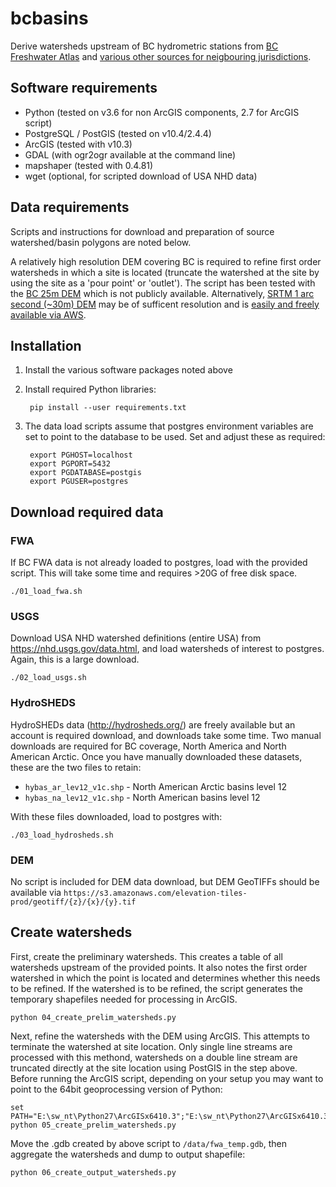 # bcbasins

Derive watersheds upstream of BC hydrometric stations from [BC Freshwater Atlas](https://www2.gov.bc.ca/gov/content/data/geographic-data-services/topographic-data/freshwater) and [various other sources for neigbouring jurisdictions](notes_cross_boundary.md).

## Software requirements

- Python (tested on v3.6 for non ArcGIS components, 2.7 for ArcGIS script)
- PostgreSQL / PostGIS (tested on v10.4/2.4.4)
- ArcGIS (tested with v10.3)
- GDAL (with ogr2ogr available at the command line)
- mapshaper (tested with 0.4.81)
- wget (optional, for scripted download of USA NHD data)

## Data requirements

Scripts and instructions for download and preparation of source watershed/basin polygons are noted below.  


A relatively high resolution DEM covering BC is required to refine first order watersheds in which a site is located (truncate the watershed at the site by using the site as a 'pour point' or 'outlet'). The script has been tested with the [BC 25m DEM](https://www2.gov.bc.ca/gov/content/data/geographic-data-services/topographic-data/elevation/digital-elevation-model) which is not publicly available. Alternatively, [SRTM 1 arc second (~30m) DEM](https://lta.cr.usgs.gov/SRTM1Arc) may be of sufficent resolution and is [easily and freely available via AWS](https://registry.opendata.aws/terrain-tiles/).

## Installation

1. Install the various software packages noted above
2. Install required Python libraries:
        
        pip install --user requirements.txt

3. The data load scripts assume that postgres environment variables are set to point to the database to be used. Set and adjust these as required:
   
        export PGHOST=localhost
        export PGPORT=5432
        export PGDATABASE=postgis
        export PGUSER=postgres

## Download required data

### FWA

If BC FWA data is not already loaded to postgres, load with the provided script. This will take some time and requires >20G of free disk space.
```
./01_load_fwa.sh
```

### USGS

Download USA NHD watershed definitions (entire USA) from https://nhd.usgs.gov/data.html, and load watersheds of interest to postgres. Again, this is a large download.
```
./02_load_usgs.sh
```

### HydroSHEDS

HydroSHEDs data (http://hydrosheds.org/) are freely available but an account is required download, and downloads take some time. Two manual downloads are required for BC coverage, North America and North American Arctic. Once you have manually downloaded these datasets, these are the two files to retain:

- `hybas_ar_lev12_v1c.shp` - North American Arctic basins level 12
- `hybas_na_lev12_v1c.shp` - North American basins level 12

With these files downloaded, load to postgres with:
```
./03_load_hydrosheds.sh
```

### DEM
No script is included for DEM data download, but DEM GeoTIFFs should be  available via `https://s3.amazonaws.com/elevation-tiles-prod/geotiff/{z}/{x}/{y}.tif`

## Create watersheds

First, create the preliminary watersheds. This creates a table of all watersheds upstream of the provided points. It also notes the first order watershed in which the point is located and determines whether this needs to be refined. If the watershed is to be refined, the script generates the temporary shapefiles needed for processing in ArcGIS.  

```
python 04_create_prelim_watersheds.py
```

Next, refine the watersheds with the DEM using ArcGIS. This attempts to terminate the watershed at site location. Only single line streams are processed with this methond, watersheds on a double line stream are truncated directly at the site location using PostGIS in the step above. Before running the ArcGIS script, depending on your setup you may want to point to the 64bit geoprocessing version of Python:

```
set PATH="E:\sw_nt\Python27\ArcGISx6410.3";"E:\sw_nt\Python27\ArcGISx6410.3\Scripts";"C:\Users\sinorris\AppData\Roaming\Python\Scripts";%PATH%
python 05_create_prelim_watersheds.py
```

Move the .gdb created by above script to `/data/fwa_temp.gdb`, then aggregate the watersheds and dump to output shapefile:  

```
python 06_create_output_watersheds.py
```
